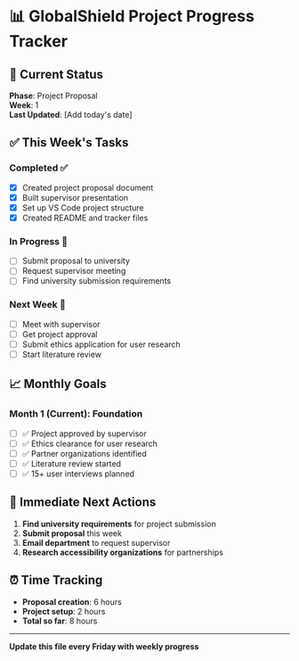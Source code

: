 # 📊 GlobalShield Project Progress Tracker

## 🎯 Current Status

**Phase**: Project Proposal  
**Week**: 1  
**Last Updated**: [Add today's date]

## ✅ This Week's Tasks

### Completed ✅

- [x] Created project proposal document
- [x] Built supervisor presentation
- [x] Set up VS Code project structure
- [x] Created README and tracker files

### In Progress 🔄

- [ ] Submit proposal to university
- [ ] Request supervisor meeting
- [ ] Find university submission requirements

### Next Week 📅

- [ ] Meet with supervisor
- [ ] Get project approval
- [ ] Submit ethics application for user research
- [ ] Start literature review

## 📈 Monthly Goals

### Month 1 (Current): Foundation

- [ ] ✅ Project approved by supervisor
- [ ] ✅ Ethics clearance for user research
- [ ] ✅ Partner organizations identified
- [ ] ✅ Literature review started
- [ ] ✅ 15+ user interviews planned

## 🎯 Immediate Next Actions

1. **Find university requirements** for project submission
2. **Submit proposal** this week
3. **Email department** to request supervisor
4. **Research accessibility organizations** for partnerships

## ⏰ Time Tracking

- **Proposal creation**: 6 hours
- **Project setup**: 2 hours
- **Total so far**: 8 hours

---

**Update this file every Friday with weekly progress**

